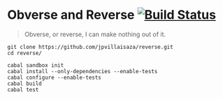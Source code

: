 Obverse and Reverse [![Build Status][build-status-image]][build-status]
===================

> Obverse, or reverse, I can make nothing out of it.

```
git clone https://github.com/jpvillaisaza/reverse.git
cd reverse/
```

```
cabal sandbox init
cabal install --only-dependencies --enable-tests
cabal configure --enable-tests
cabal build
cabal test
```

[build-status]: https://travis-ci.org/jpvillaisaza/reverse
[build-status-image]: https://travis-ci.org/jpvillaisaza/reverse.svg?branch=master
